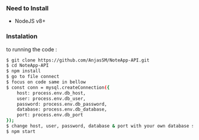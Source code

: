 ### Need to Install

- NodeJS v8+

### Instalation

to running the code :

```sh
$ git clone https://github.com/AnjasSM/NoteApp-API.git
$ cd NoteApp-API
$ npm install
$ go to file connect
$ focus on code same in bellow
$ const conn = mysql.createConnection({
    host: process.env.db_host,
    user: process.env.db_user,
    password: process.env.db_password,
    database: process.env.db_database,
    port: process.env.db_port
});
$ change host, user, password, database & port with your own database setting
$ npm start
```
